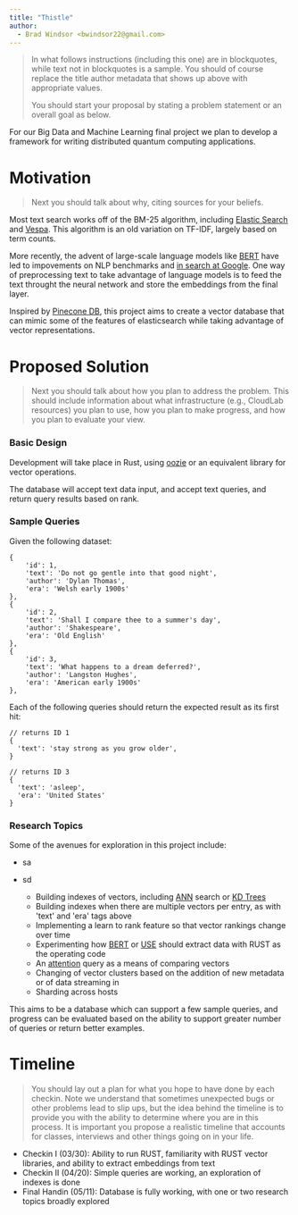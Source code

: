 ```yaml
---
title: "Thistle"
author:
  - Brad Windsor <bwindsor22@gmail.com>
---
```


> In what follows instructions (including this one) are in blockquotes, while
> text not in blockquotes is a sample. You should of course replace the title
> author metadata that shows up above with appropriate values.
>
> You should start your proposal by stating a problem statement or an overall
> goal  as below.

For our Big Data and Machine Learning final project we plan to develop a
framework for writing distributed quantum computing applications.

# Motivation
> Next you should talk about why, citing sources for your beliefs.
 
Most text search works off of the BM-25 algorithm, including [Elastic Search](https://www.elastic.co/blog/practical-bm25-part-2-the-bm25-algorithm-and-its-variables) and 
[Vespa](https://docs.vespa.ai/en/reference/bm25.html). This algorithm is an old variation on TF-IDF, largely based on term counts.

More recently, the advent of large-scale language models like [BERT](https://blog.google/products/search/search-language-understanding-bert/) have led 
to impovements on NLP benchmarks and [in search at Google](https://blog.google/products/search/search-language-understanding-bert/). One way of preprocessing text to
take advantage of language models is to feed the text throught the neural network and store the embeddings from the final layer.

Inspired by [Pinecone DB](https://www.pinecone.io/), this project aims to create a vector database that can mimic some of the features of elasticsearch while
taking advantage of vector representations.

# Proposed Solution
> Next you should talk about how you plan to address the problem. 
> This should include information about what infrastructure (e.g., CloudLab
> resources) you plan to use, how you plan to make progress, and how you plan to
> evaluate your view.


### Basic Design
Development will take place in Rust, using [oozie](https://docs.rs/oozie/0.1.2/oozie/index.html) or an equivalent library for vector operations.

The database will accept text data input, and accept text queries, and return query results based on rank.

### Sample Queries

Given the following dataset:

```
{
    'id': 1,
    'text': 'Do not go gentle into that good night',
    'author': 'Dylan Thomas',
    'era': 'Welsh early 1900s'
},
{
    'id': 2,
    'text': 'Shall I compare thee to a summer's day',
    'author': 'Shakespeare',
    'era': 'Old English'
},
{
    'id': 3,
    'text': 'What happens to a dream deferred?',
    'author': 'Langston Hughes',
    'era': 'American early 1900s'
},
```
Each of the following queries should return the expected result as its first hit:
```
// returns ID 1
{
  'text': 'stay strong as you grow older',
}

// returns ID 3
{
  'text': 'asleep',
  'era': 'United States'
}
```

### Research Topics
Some of the avenues for exploration in this project include:
* sa
* sd


    * Building indexes of vectors, including [ANN](https://github.com/ZJULearning/efanna) search or [KD Trees](https://graphics.stanford.edu/papers/gkdtrees/gkdtrees.pdf)
    * Building indexes when there are multiple vectors per entry, as with 'text' and 'era' tags above 
    * Implementing a learn to rank feature so that vector rankings change over time
    * Experimenting how [BERT](https://github.com/nghuyong/bert-classification-tf-serving) or [USE](https://arxiv.org/abs/1803.11175) should extract data with RUST as the operating code
    * An [attention](https://arxiv.org/pdf/1706.03762.pdf) query as a means of comparing vectors
    * Changing of vector clusters based on the addition of new metadata or of data streaming in
    * Sharding across hosts 


This aims to be a database which can support a few sample queries, and progress can be evaluated based on the ability to support greater number of queries or return better examples.



# Timeline
> You should lay out a plan for what you hope to have done by each checkin. Note
> we understand that sometimes unexpected bugs or other problems lead to slip
> ups, but the idea behind the timeline is to provide you with the ability to
> determine where you are in this process. It is important you propose a
> realistic timeline that accounts for classes, interviews and other things
> going on in your life.

* Checkin I (03/30): Ability to run RUST, familiarity with RUST vector libraries, and ability to extract embeddings from text
* Checkin II (04/20): Simple queries are working, an exploration of indexes is done
* Final Handin (05/11): Database is fully working, with one or two research topics broadly explored
